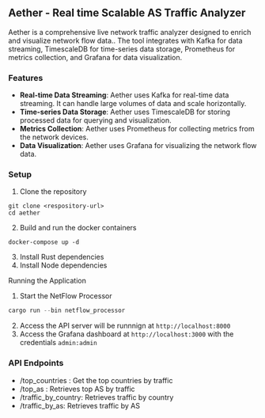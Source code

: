 ## Aether - Real time Scalable AS Traffic Analyzer

Aether is a comprehensive live network traffic analyzer designed to enrich and visualize network flow data.. The tool integrates with Kafka for data streaming, TimescaleDB for time-series data storage, Prometheus for metrics collection, and Grafana for data visualization.

### Features 

- **Real-time Data Streaming**: Aether uses Kafka for real-time data streaming. It can handle large volumes of data and scale horizontally.
- **Time-series Data Storage**: Aether uses TimescaleDB for storing processed data for querying and visualization.
- **Metrics Collection**: Aether uses Prometheus for collecting metrics from the network devices.
- **Data Visualization**: Aether uses Grafana for visualizing the network flow data.

### Setup

1. Clone the repository
```chatinput
git clone <respository-url>
cd aether
```
2. Build and run the docker containers
```chatinput
docker-compose up -d
```
3. Install Rust dependencies
4. Install Node dependencies

Running the Application 
1. Start the NetFlow Processor
```rust
cargo run --bin netflow_processor
```
2. Access the API server will be runnnign at `http://localhost:8000`
3. Access the Grafana dashboard at `http://localhost:3000` with the credentials `admin:admin`

### API Endpoints
- /top_countries : Get the top countries by traffic
- /top_as : Retrieves top AS by traffic
- /traffic_by_country: Retrieves traffic by country
- /traffic_by_as: Retrieves traffic by AS



